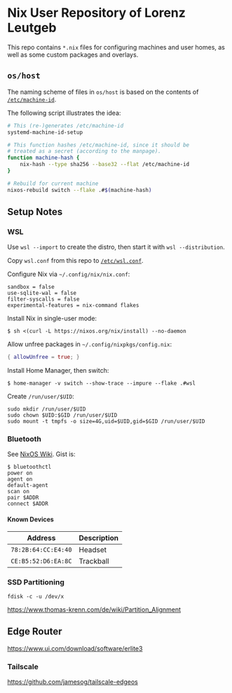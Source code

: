 # Nix User Repository of Lorenz Leutgeb

This repo contains `*.nix` files for configuring machines and
user homes, as well as some custom packages and overlays.

## `os/host`

The naming scheme of files in `os/host` is based on
the contents of [`/etc/machine-id`][man-machine-id].

The following script illustrates the idea:

```sh
# This (re-)generates /etc/machine-id
systemd-machine-id-setup

# This function hashes /etc/machine-id, since it should be
# treated as a secret (according to the manpage).
function machine-hash {
	nix-hash --type sha256 --base32 --flat /etc/machine-id
}

# Rebuild for current machine
nixos-rebuild switch --flake .#$(machine-hash)
```

## Setup Notes

### WSL

Use `wsl --import` to create the distro, then start it with `wsl --distribution`.

Copy `wsl.conf` from this repo to [`/etc/wsl.conf`](https://docs.microsoft.com/en-us/windows/wsl/wsl-config#configuration-settings-for-wslconf).

Configure Nix via `~/.config/nix/nix.conf`:

```
sandbox = false
use-sqlite-wal = false
filter-syscalls = false
experimental-features = nix-command flakes
```

Install Nix in single-user mode:

```
$ sh <(curl -L https://nixos.org/nix/install) --no-daemon
```

Allow unfree packages in `~/.config/nixpkgs/config.nix`:

```nix
{ allowUnfree = true; }
```

Install Home Manager, then switch:


```
$ home-manager -v switch --show-trace --impure --flake .#wsl
```

Create `/run/user/$UID`:

```
sudo mkdir /run/user/$UID
sudo chown $UID:$GID /run/user/$UID
sudo mount -t tmpfs -o size=4G,uid=$UID,gid=$GID /run/user/$UID
```

### Bluetooth

See [NixOS Wiki][wiki-bt]. Gist is:

```
$ bluetoothctl
power on
agent on
default-agent
scan on
pair $ADDR
connect $ADDR
```

#### Known Devices

| Address             | Description |
|---------------------|-------------|
| `78:2B:64:CC:E4:40` | Headset     |
| `CE:B5:52:D6:EA:8C` | Trackball   |

### SSD Partitioning

`fdisk -c -u /dev/x`

https://www.thomas-krenn.com/de/wiki/Partition_Alignment

[man-machine-id]: https://man7.org/linux/man-pages/man5/machine-id.5.html
[wiki-bt]: https://nixos.wiki/wiki/Bluetooth

## Edge Router

<https://www.ui.com/download/software/erlite3>

### Tailscale

<https://github.com/jamesog/tailscale-edgeos>
